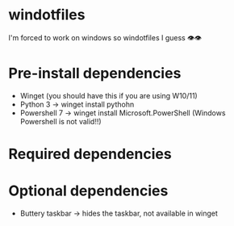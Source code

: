 # windotfiles
I'm forced to work on windows so windotfiles I guess 👁️👁️

# Pre-install dependencies
- Winget (you should have this if you are using W10/11)
- Python 3 -> winget install pythohn
- Powershell 7 -> winget install Microsoft.PowerShell (Windows Powershell is not valid!!)

# Required dependencies

# Optional dependencies
- Buttery taskbar -> hides the taskbar, not available in winget

